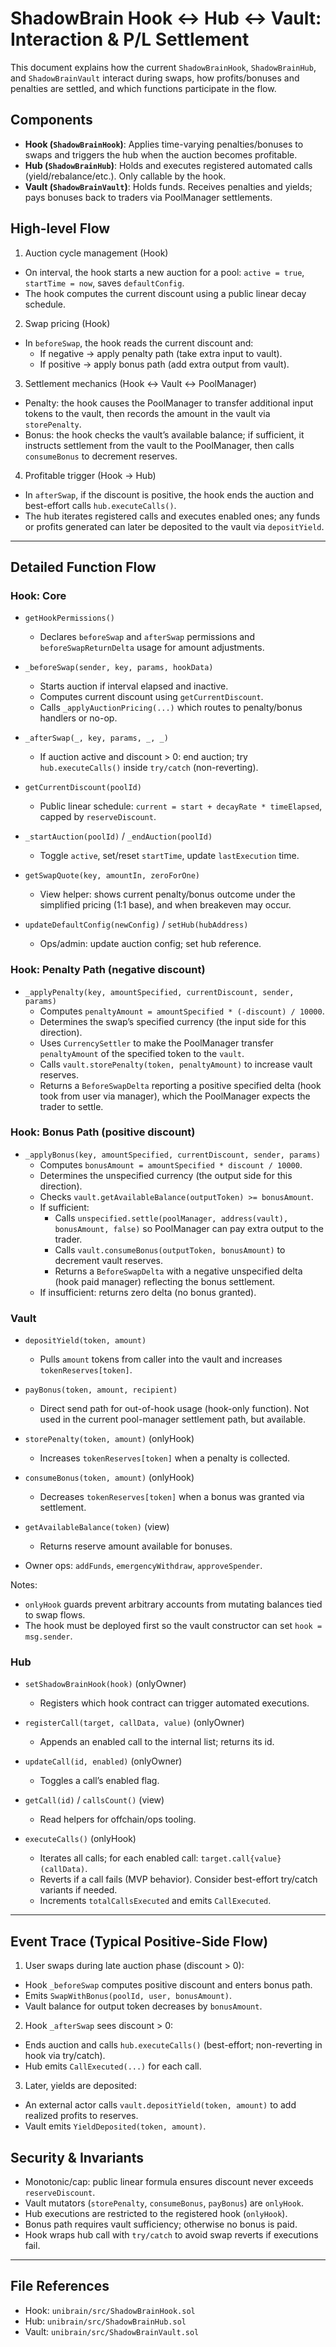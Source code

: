 # ShadowBrain Hook ↔ Hub ↔ Vault: Interaction & P/L Settlement

This document explains how the current `ShadowBrainHook`, `ShadowBrainHub`, and `ShadowBrainVault` interact during swaps, how profits/bonuses and penalties are settled, and which functions participate in the flow.

## Components

-   **Hook (`ShadowBrainHook`)**: Applies time-varying penalties/bonuses to swaps and triggers the hub when the auction becomes profitable.
-   **Hub (`ShadowBrainHub`)**: Holds and executes registered automated calls (yield/rebalance/etc.). Only callable by the hook.
-   **Vault (`ShadowBrainVault`)**: Holds funds. Receives penalties and yields; pays bonuses back to traders via PoolManager settlements.

## High-level Flow

1. Auction cycle management (Hook)

-   On interval, the hook starts a new auction for a pool: `active = true`, `startTime = now`, saves `defaultConfig`.
-   The hook computes the current discount using a public linear decay schedule.

2. Swap pricing (Hook)

-   In `beforeSwap`, the hook reads the current discount and:
    -   If negative → apply penalty path (take extra input to vault).
    -   If positive → apply bonus path (add extra output from vault).

3. Settlement mechanics (Hook ↔ Vault ↔ PoolManager)

-   Penalty: the hook causes the PoolManager to transfer additional input tokens to the vault, then records the amount in the vault via `storePenalty`.
-   Bonus: the hook checks the vault’s available balance; if sufficient, it instructs settlement from the vault to the PoolManager, then calls `consumeBonus` to decrement reserves.

4. Profitable trigger (Hook → Hub)

-   In `afterSwap`, if the discount is positive, the hook ends the auction and best-effort calls `hub.executeCalls()`.
-   The hub iterates registered calls and executes enabled ones; any funds or profits generated can later be deposited to the vault via `depositYield`.

---

## Detailed Function Flow

### Hook: Core

-   `getHookPermissions()`

    -   Declares `beforeSwap` and `afterSwap` permissions and `beforeSwapReturnDelta` usage for amount adjustments.

-   `_beforeSwap(sender, key, params, hookData)`

    -   Starts auction if interval elapsed and inactive.
    -   Computes current discount using `getCurrentDiscount`.
    -   Calls `_applyAuctionPricing(...)` which routes to penalty/bonus handlers or no-op.

-   `_afterSwap(_, key, params, _, _)`

    -   If auction active and discount > 0: end auction; try `hub.executeCalls()` inside `try/catch` (non-reverting).

-   `getCurrentDiscount(poolId)`

    -   Public linear schedule: `current = start + decayRate * timeElapsed`, capped by `reserveDiscount`.

-   `_startAuction(poolId)` / `_endAuction(poolId)`

    -   Toggle `active`, set/reset `startTime`, update `lastExecution` time.

-   `getSwapQuote(key, amountIn, zeroForOne)`

    -   View helper: shows current penalty/bonus outcome under the simplified pricing (1:1 base), and when breakeven may occur.

-   `updateDefaultConfig(newConfig)` / `setHub(hubAddress)`
    -   Ops/admin: update auction config; set hub reference.

### Hook: Penalty Path (negative discount)

-   `_applyPenalty(key, amountSpecified, currentDiscount, sender, params)`
    -   Computes `penaltyAmount = amountSpecified * (-discount) / 10000`.
    -   Determines the swap’s specified currency (the input side for this direction).
    -   Uses `CurrencySettler` to make the PoolManager transfer `penaltyAmount` of the specified token to the `vault`.
    -   Calls `vault.storePenalty(token, penaltyAmount)` to increase vault reserves.
    -   Returns a `BeforeSwapDelta` reporting a positive specified delta (hook took from user via manager), which the PoolManager expects the trader to settle.

### Hook: Bonus Path (positive discount)

-   `_applyBonus(key, amountSpecified, currentDiscount, sender, params)`
    -   Computes `bonusAmount = amountSpecified * discount / 10000`.
    -   Determines the unspecified currency (the output side for this direction).
    -   Checks `vault.getAvailableBalance(outputToken) >= bonusAmount`.
    -   If sufficient:
        -   Calls `unspecified.settle(poolManager, address(vault), bonusAmount, false)` so PoolManager can pay extra output to the trader.
        -   Calls `vault.consumeBonus(outputToken, bonusAmount)` to decrement vault reserves.
        -   Returns a `BeforeSwapDelta` with a negative unspecified delta (hook paid manager) reflecting the bonus settlement.
    -   If insufficient: returns zero delta (no bonus granted).

### Vault

-   `depositYield(token, amount)`

    -   Pulls `amount` tokens from caller into the vault and increases `tokenReserves[token]`.

-   `payBonus(token, amount, recipient)`

    -   Direct send path for out-of-hook usage (hook-only function). Not used in the current pool-manager settlement path, but available.

-   `storePenalty(token, amount)` (onlyHook)

    -   Increases `tokenReserves[token]` when a penalty is collected.

-   `consumeBonus(token, amount)` (onlyHook)

    -   Decreases `tokenReserves[token]` when a bonus was granted via settlement.

-   `getAvailableBalance(token)` (view)

    -   Returns reserve amount available for bonuses.

-   Owner ops: `addFunds`, `emergencyWithdraw`, `approveSpender`.

Notes:

-   `onlyHook` guards prevent arbitrary accounts from mutating balances tied to swap flows.
-   The hook must be deployed first so the vault constructor can set `hook = msg.sender`.

### Hub

-   `setShadowBrainHook(hook)` (onlyOwner)

    -   Registers which hook contract can trigger automated executions.

-   `registerCall(target, callData, value)` (onlyOwner)

    -   Appends an enabled call to the internal list; returns its id.

-   `updateCall(id, enabled)` (onlyOwner)

    -   Toggles a call’s enabled flag.

-   `getCall(id)` / `callsCount()` (view)

    -   Read helpers for offchain/ops tooling.

-   `executeCalls()` (onlyHook)
    -   Iterates all calls; for each enabled call: `target.call{value}(callData)`.
    -   Reverts if a call fails (MVP behavior). Consider best-effort try/catch variants if needed.
    -   Increments `totalCallsExecuted` and emits `CallExecuted`.

---

## Event Trace (Typical Positive-Side Flow)

1. User swaps during late auction phase (discount > 0):

-   Hook `_beforeSwap` computes positive discount and enters bonus path.
-   Emits `SwapWithBonus(poolId, user, bonusAmount)`.
-   Vault balance for output token decreases by `bonusAmount`.

2. Hook `_afterSwap` sees discount > 0:

-   Ends auction and calls `hub.executeCalls()` (best-effort; non-reverting in hook via try/catch).
-   Hub emits `CallExecuted(...)` for each call.

3. Later, yields are deposited:

-   An external actor calls `vault.depositYield(token, amount)` to add realized profits to reserves.
-   Vault emits `YieldDeposited(token, amount)`.

## Security & Invariants

-   Monotonic/cap: public linear formula ensures discount never exceeds `reserveDiscount`.
-   Vault mutators (`storePenalty`, `consumeBonus`, `payBonus`) are `onlyHook`.
-   Hub executions are restricted to the registered hook (`onlyHook`).
-   Bonus path requires vault sufficiency; otherwise no bonus is paid.
-   Hook wraps hub call with `try/catch` to avoid swap reverts if executions fail.

---

## File References

-   Hook: `unibrain/src/ShadowBrainHook.sol`
-   Hub: `unibrain/src/ShadowBrainHub.sol`
-   Vault: `unibrain/src/ShadowBrainVault.sol`
